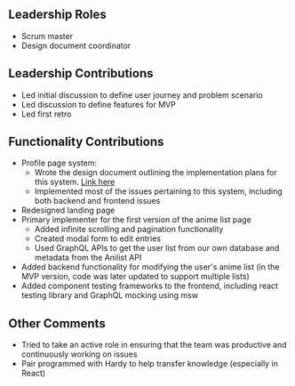 ## Leadership Roles
* Scrum master
* Design document coordinator

## Leadership Contributions
* Led initial discussion to define user journey and problem scenario
* Led discussion to define features for MVP
* Led first retro

## Functionality Contributions
* Profile page system:
  * Wrote the design document outlining the implementation plans for this system. [Link here](https://github.com/ucsb-cs148-f21/project-t10-animelist/blob/main/docs/profile_customization_design.md)
  * Implemented most of the issues pertaining to this system, including both backend and frontend issues
* Redesigned landing page
* Primary implementer for the first version of the anime list page
  * Added infinite scrolling and pagination functionality
  * Created modal form to edit entries
  * Used GraphQL APIs to get the user list from our own database and metadata from the Anilist API
* Added backend functionality for modifying the user's anime list (in the MVP version, code was later updated to support multiple lists)
* Added component testing frameworks to the frontend, including react testing library and GraphQL mocking using msw

## Other Comments
* Tried to take an active role in ensuring that the team was productive and continuously working on issues
* Pair programmed with Hardy to help transfer knowledge (especially in React)
